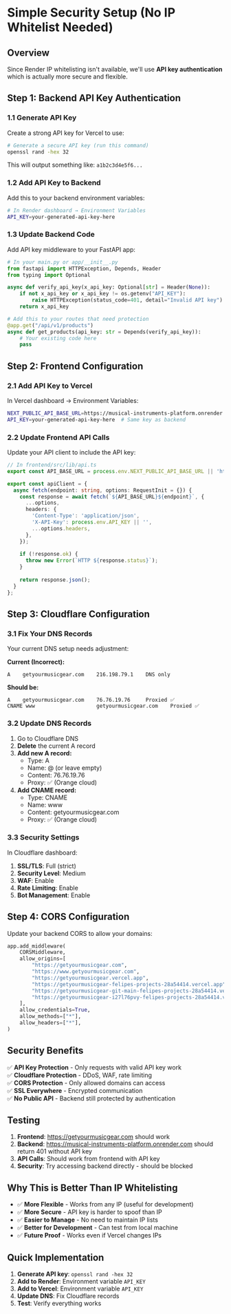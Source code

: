 # Simple Security Setup (No IP Whitelist Needed)

## Overview
Since Render IP whitelisting isn't available, we'll use **API key authentication** which is actually more secure and flexible.

## Step 1: Backend API Key Authentication

### 1.1 Generate API Key
Create a strong API key for Vercel to use:

```bash
# Generate a secure API key (run this command)
openssl rand -hex 32
```

This will output something like: `a1b2c3d4e5f6...`

### 1.2 Add API Key to Backend
Add this to your backend environment variables:

```bash
# In Render dashboard → Environment Variables
API_KEY=your-generated-api-key-here
```

### 1.3 Update Backend Code
Add API key middleware to your FastAPI app:

```python
# In your main.py or app/__init__.py
from fastapi import HTTPException, Depends, Header
from typing import Optional

async def verify_api_key(x_api_key: Optional[str] = Header(None)):
    if not x_api_key or x_api_key != os.getenv("API_KEY"):
        raise HTTPException(status_code=401, detail="Invalid API key")
    return x_api_key

# Add this to your routes that need protection
@app.get("/api/v1/products")
async def get_products(api_key: str = Depends(verify_api_key)):
    # Your existing code here
    pass
```

## Step 2: Frontend Configuration

### 2.1 Add API Key to Vercel
In Vercel dashboard → Environment Variables:

```bash
NEXT_PUBLIC_API_BASE_URL=https://musical-instruments-platform.onrender.com
API_KEY=your-generated-api-key-here  # Same key as backend
```

### 2.2 Update Frontend API Calls
Update your API client to include the API key:

```typescript
// In frontend/src/lib/api.ts
export const API_BASE_URL = process.env.NEXT_PUBLIC_API_BASE_URL || 'http://localhost:8000';

export const apiClient = {
  async fetch(endpoint: string, options: RequestInit = {}) {
    const response = await fetch(`${API_BASE_URL}${endpoint}`, {
      ...options,
      headers: {
        'Content-Type': 'application/json',
        'X-API-Key': process.env.API_KEY || '',
        ...options.headers,
      },
    });
    
    if (!response.ok) {
      throw new Error(`HTTP ${response.status}`);
    }
    
    return response.json();
  }
};
```

## Step 3: Cloudflare Configuration

### 3.1 Fix Your DNS Records
Your current DNS setup needs adjustment:

**Current (Incorrect):**
```
A    getyourmusicgear.com    216.198.79.1    DNS only
```

**Should be:**
```
A    getyourmusicgear.com    76.76.19.76     Proxied ✅
CNAME www                    getyourmusicgear.com    Proxied ✅
```

### 3.2 Update DNS Records
1. Go to Cloudflare DNS
2. **Delete** the current A record
3. **Add new A record:**
   - Type: A
   - Name: @ (or leave empty)
   - Content: 76.76.19.76
   - Proxy: ✅ (Orange cloud)
4. **Add CNAME record:**
   - Type: CNAME
   - Name: www
   - Content: getyourmusicgear.com
   - Proxy: ✅ (Orange cloud)

### 3.3 Security Settings
In Cloudflare dashboard:

1. **SSL/TLS**: Full (strict)
2. **Security Level**: Medium
3. **WAF**: Enable
4. **Rate Limiting**: Enable
5. **Bot Management**: Enable

## Step 4: CORS Configuration

Update your backend CORS to allow your domains:

```python
app.add_middleware(
    CORSMiddleware,
    allow_origins=[
        "https://getyourmusicgear.com",
        "https://www.getyourmusicgear.com",
        "https://getyourmusicgear.vercel.app",
        "https://getyourmusicgear-felipes-projects-28a54414.vercel.app",
        "https://getyourmusicgear-git-main-felipes-projects-28a54414.vercel.app",
        "https://getyourmusicgear-i27l76pvy-felipes-projects-28a54414.vercel.app",
    ],
    allow_credentials=True,
    allow_methods=["*"],
    allow_headers=["*"],
)
```

## Security Benefits

✅ **API Key Protection** - Only requests with valid API key work  
✅ **Cloudflare Protection** - DDoS, WAF, rate limiting  
✅ **CORS Protection** - Only allowed domains can access  
✅ **SSL Everywhere** - Encrypted communication  
✅ **No Public API** - Backend still protected by authentication  

## Testing

1. **Frontend**: https://getyourmusicgear.com should work
2. **Backend**: https://musical-instruments-platform.onrender.com should return 401 without API key
3. **API Calls**: Should work from frontend with API key
4. **Security**: Try accessing backend directly - should be blocked

## Why This is Better Than IP Whitelisting

- ✅ **More Flexible** - Works from any IP (useful for development)
- ✅ **More Secure** - API key is harder to spoof than IP
- ✅ **Easier to Manage** - No need to maintain IP lists
- ✅ **Better for Development** - Can test from local machine
- ✅ **Future Proof** - Works even if Vercel changes IPs

## Quick Implementation

1. **Generate API key**: `openssl rand -hex 32`
2. **Add to Render**: Environment variable `API_KEY`
3. **Add to Vercel**: Environment variable `API_KEY`
4. **Update DNS**: Fix Cloudflare records
5. **Test**: Verify everything works
